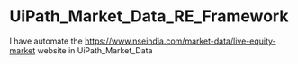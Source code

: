 # UiPath_Market_Data_RE_Framework
I have automate the https://www.nseindia.com/market-data/live-equity-market website in UiPath_Market_Data
